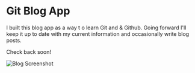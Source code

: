 # Git Blog App

I built this blog app as a way t o learn Git and & Github. Going forward I'll keep it up to date with my current information and occasionally write blog posts.


Check back soon!

<img src="screenshot.png" alt="Blog Screenshot">